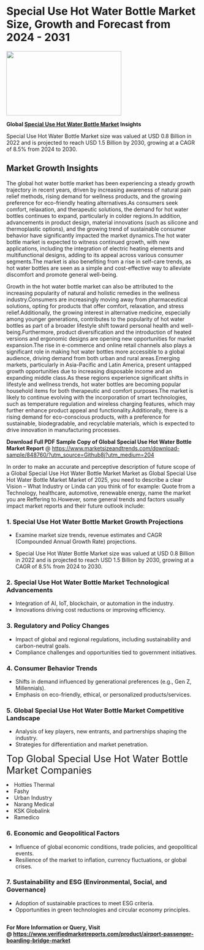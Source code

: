 <H1>Special Use Hot Water Bottle Market Size, Growth and Forecast from 2024 - 2031</H1><img class="aligncenter size-medium wp-image-584254" src="https://thirdeyenews.in/wp-content/uploads/2024/09/Global-Market-Research-300x168.jpeg" alt="" width="300" height="168" /><p><strong>Global&nbsp;<a href="https://www.marketsizeandtrends.com/download-sample/848760/?utm_source=Github8j?utm_medium=204">Special Use Hot Water Bottle Market</a> Insights</strong></p><p>Special Use Hot Water Bottle Market size was valued at USD 0.8 Billion in 2022 and is projected to reach USD 1.5 Billion by 2030, growing at a CAGR of 8.5% from 2024 to 2030.</p><p><h2>Market Growth Insights</h2> <p>The global hot water bottle market has been experiencing a steady growth trajectory in recent years, driven by increasing awareness of natural pain relief methods, rising demand for wellness products, and the growing preference for eco-friendly heating alternatives.As consumers seek comfort, relaxation, and therapeutic solutions, the demand for hot water bottles continues to expand, particularly in colder regions.In addition, advancements in product design, material innovations (such as silicone and thermoplastic options), and the growing trend of sustainable consumer behavior have significantly impacted the market dynamics.The hot water bottle market is expected to witness continued growth, with new applications, including the integration of electric heating elements and multifunctional designs, adding to its appeal across various consumer segments.The market is also benefiting from a rise in self-care trends, as hot water bottles are seen as a simple and cost-effective way to alleviate discomfort and promote general well-being.</p> <p>Growth in the hot water bottle market can also be attributed to the increasing popularity of natural and holistic remedies in the wellness industry.Consumers are increasingly moving away from pharmaceutical solutions, opting for products that offer comfort, relaxation, and stress relief.Additionally, the growing interest in alternative medicine, especially among younger generations, contributes to the popularity of hot water bottles as part of a broader lifestyle shift toward personal health and well-being.Furthermore, product diversification and the introduction of heated versions and ergonomic designs are opening new opportunities for market expansion.The rise in e-commerce and online retail channels also plays a significant role in making hot water bottles more accessible to a global audience, driving demand from both urban and rural areas.Emerging markets, particularly in Asia-Pacific and Latin America, present untapped growth opportunities due to increasing disposable income and an expanding middle class.As these regions experience significant shifts in lifestyle and wellness trends, hot water bottles are becoming popular household items for both therapeutic and comfort purposes.The market is likely to continue evolving with the incorporation of smart technologies, such as temperature regulation and wireless charging features, which may further enhance product appeal and functionality.Additionally, there is a rising demand for eco-conscious products, with a preference for sustainable, biodegradable, and recyclable materials, which is expected to drive innovation in manufacturing processes.<p><span class=""><strong>Download Full PDF Sample Copy of Global Special Use Hot Water Bottle Market Report</strong> @ <a href="https://www.marketsizeandtrends.com/download-sample/848760/?utm_source=Github8j?utm_medium=204" target="_blank">https://www.marketsizeandtrends.com/download-sample/848760/?utm_source=Github8j?utm_medium=204</a></span></p><p>In order to make an accurate and perceptive description of future scope of a Global&nbsp;Special Use Hot Water Bottle Market Market as Global&nbsp;Special Use Hot Water Bottle Market Market of 2025, you need to describe a clear Vision &ndash; What Industry or Linda can you think of for example: Quote from a Technology, healthcare, automotive, renewable energy, name the market you are Reffering to.However, some general trends and factors usually impact market reports and their future outlook include:</p><h3>1.&nbsp;<strong>Special Use Hot Water Bottle Market Growth Projections</strong></h3><ul><li>Examine market size trends, revenue estimates and CAGR (Compounded Annual Growth Rate) projections.</li><li><p>Special Use Hot Water Bottle Market size was valued at USD 0.8 Billion in 2022 and is projected to reach USD 1.5 Billion by 2030, growing at a CAGR of 8.5% from 2024 to 2030.</p></li></ul><h3>2.&nbsp;<strong>Special Use Hot Water Bottle Market Technological Advancements</strong></h3><ul><li>Integration of AI, IoT, blockchain, or automation in the industry.</li><li>Innovations driving cost reductions or improving efficiency.</li></ul><h3>3.&nbsp;<strong>Regulatory and Policy Changes</strong></h3><ul><li>Impact of global and regional regulations, including sustainability and carbon-neutral goals.</li><li>Compliance challenges and opportunities tied to government initiatives.</li></ul><h3>4.&nbsp;<strong>Consumer Behavior Trends</strong></h3><ul><li>Shifts in demand influenced by generational preferences (e.g., Gen Z, Millennials).</li><li>Emphasis on eco-friendly, ethical, or personalized products/services.</li></ul><h3>5.&nbsp;<strong>Global Special Use Hot Water Bottle Market Competitive Landscape</strong></h3><ul><li>Analysis of key players, new entrants, and partnerships shaping the industry.</li><li>Strategies for differentiation and market penetration.</li></ul><p data-pm-slice="1 1 []"><span style="color: inherit; font-family: inherit; font-size: 25px;">Top Global Special Use Hot Water Bottle Market Companies</span></p><div class="" data-test-id=""><p><li>Hotties Thermal</li><li> Fashy</li><li> Urban Industry</li><li> Narang Medical</li><li> KSK Globalink</li><li> Ramedico</li></p></div><h3>6.&nbsp;<strong>Economic and Geopolitical Factors</strong></h3><ul><li>Influence of global economic conditions, trade policies, and geopolitical events.</li><li>Resilience of the market to inflation, currency fluctuations, or global crises.</li></ul><h3>7.&nbsp;<strong>Sustainability and ESG (Environmental, Social, and Governance)</strong></h3><ul><li>Adoption of sustainable practices to meet ESG criteria.</li><li>Opportunities in green technologies and circular economy principles.</li></ul><h2><strong style="font-size: 14px;">For More Information or Query, Visit @&nbsp;</strong><a style="background-color: #ffffff; font-size: 14px;" href="https://www.marketsizeandtrends.com/report/special-use-hot-water-bottle-market/" target="_blank">https://www.verifiedmarketreports.com/product/airport-passenger-boarding-bridge-market</a></h2>